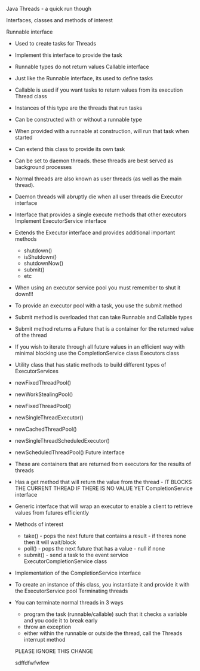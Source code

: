 Java Threads - a quick run though

Interfaces, classes and methods of interest

Runnable interface
  - Used to create tasks for Threads
  - Implement this interface to provide the task
  - Runnable types do not return values
Callable interface
  - Just like the Runnable interface, its used to define tasks
  - Callable is used if you want tasks to return values from its execution
Thread class
  - Instances of this type are the threads that run tasks
  - Can be constructed with or without a runnable type
  - When provided with a runnable at construction, will run that task when started
  - Can extend this class to provide its own task
  - Can be set to daemon threads. these threads are best served as background processes
  - Normal threads are also known as user threads (as well as the main thread).
  - Daemon threads will abruptly die when all user threads die
Executor interface
  - Interface that provides a single execute methods that other executors Implement
ExecutorService interface
  - Extends the Executor interface and provides additional important methods
    - shutdown()
    - isShutdown()
    - shutdownNow()
    - submit()
    - etc
  - When using an executor service pool you must remember to shut it down!!!
  - To provide an executor pool with a task, you use the submit method
  - Submit method is overloaded that can take Runnable and Callable types
  - Submit method returns a Future that is a container for the returned value of the thread
  - If you wish to iterate through all future values in an efficient way with minimal blocking use the CompletionService class
Executors class
  - Utility class that has static methods to build different types of ExecutorServices
  - newFixedThreadPool()
  - newWorkStealingPool()
  - newFixedThreadPool()
  - newSingleThreadExecutor()
  - newCachedThreadPool()
  - newSingleThreadScheduledExecutor()
  - newScheduledThreadPool()
Future interface
  - These are containers that are returned from executors for the results of threads
  - Has a get method that will return the value from the thread - IT BLOCKS THE CURRENT THREAD IF THERE IS NO VALUE YET
CompletionService interface
  - Generic interface that will wrap an executor to enable a client to retrieve values from futures efficiently
  - Methods of interest
    - take() - pops the next future that contains a result - if theres none then it will wait/block
    - poll() - pops the next future that has a value - null if none
    - submit() - send a task to the event service
ExecutorCompletionService class
  - Implementation of the CompletionService interface
  - To create an instance of this class, you instantiate it and provide it with the ExecutorService pool
Terminating threads
  - You can terminate normal threads in 3 ways
    - program the task (runnable/callable) such that it checks a variable and you code it to break early
    - throw an exception
    - either within the runnable or outside the thread, call the Threads interrupt method




    PLEASE IGNORE THIS CHANGE

    sdffdfwfwfew
